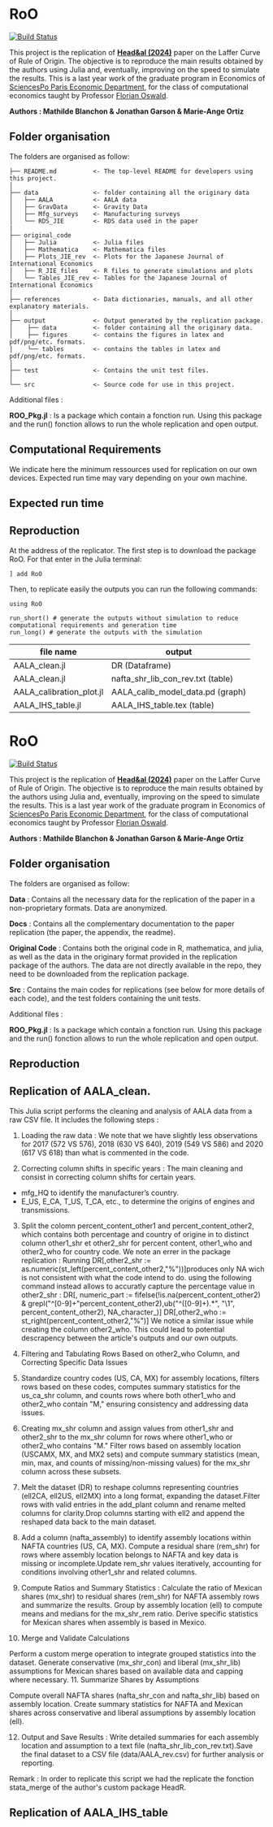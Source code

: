 # RoO

[![Build Status](https://github.com/JonathanGarson/RoO.jl/actions/workflows/CI.yml/badge.svg?branch=main)](https://github.com/JonathanGarson/RoO.jl/actions/workflows/CI.yml?query=branch%3Amain)

This project is the replication of **[Head&amp;al (2024)](https://www.sciencedirect.com/science/article/pii/S0022199624000357)** paper on the Laffer Curve of Rule of Origin. The objective is to reproduce the main results obtained by the authors using Julia and, eventually, improving on the speed to simulate the results. This is a last year work of the graduate program in Economics of [SciencesPo Paris Economic Department](https://www.sciencespo.fr/department-economics/), for the class of computational economics taught by Professor [Florian Oswald](https://floswald.github.io/).

**Authors : Mathilde Blanchon & Jonathan Garson & Marie-Ange Ortiz**

## Folder organisation

The folders are organised as follow:

```
├── README.md          <- The top-level README for developers using this project.
│
├── data               <- folder containing all the originary data
│   ├── AALA           <- AALA data
│   ├── GravData       <- Gravity Data
│   ├── Mfg_surveys    <- Manufacturing surveys
│   └── RDS_JIE        <- RDS data used in the paper
|
├── original_code
│   ├── Julia          <- Julia files
│   ├── Mathematica    <- Mathematica files
│   ├── Plots_JIE_rev  <- Plots for the Japanese Journal of International Economics
│   ├── R_JIE_files    <- R files to generate simulations and plots
│   └── Tables_JIE_rev <- Tables for the Japanese Journal of International Economics
│   
├── references         <- Data dictionaries, manuals, and all other explanatory materials.
│   
├── output             <- Output generated by the replication package.
│    ├── data          <- folder containing all the originary data.
│    ├── figures       <- contains the figures in latex and pdf/png/etc. formats.
│    └── tables        <- contains the tables in latex and pdf/png/etc. formats.
│
├── test               <- Contains the unit test files.
│
└── src                <- Source code for use in this project.
````
Additional files :

**ROO_Pkg.jl** : Is a package which contain a fonction run. Using this package and the run() fonction allows to run the whole replication and open output.

## Computational Requirements
We indicate here the minimum ressources used for replication on our own devices. Expected run time may vary depending on your own machine.

## Expected run time

## Reproduction

At the address of the replicator. The first step is to download the package RoO. For that enter in the Julia terminal:

```
] add RoO
```
Then, to replicate easily the outputs you can run the following commands:

```
using RoO

run_short() # generate the outputs without simulation to reduce computational requirements and generation time
run_long() # generate the outputs with the simulation 
```

| file name                 | output                            |
|---------------------------|-----------------------------------|
| AALA_clean.jl             | DR (Dataframe)                    |
| AALA_clean.jl             | nafta_shr_lib_con_rev.txt (table) |
| AALA_calibration_plot.jl  | AALA_calib_model_data.pd (graph)  |
| AALA_IHS_table.jl         | AALA_IHS_table.tex (table)        |


# RoO

[![Build Status](https://github.com/JonathanGarson/RoO.jl/actions/workflows/CI.yml/badge.svg?branch=main)](https://github.com/JonathanGarson/RoO.jl/actions/workflows/CI.yml?query=branch%3Amain)

This project is the replication of **[Head&amp;al (2024)](https://www.sciencedirect.com/science/article/pii/S0022199624000357)** paper on the Laffer Curve of Rule of Origin. The objective is to reproduce the main results obtained by the authors using Julia and, eventually, improving on the speed to simulate the results. This is a last year work of the graduate program in Economics of [SciencesPo Paris Economic Department](https://www.sciencespo.fr/department-economics/), for the class of computational economics taught by Professor [Florian Oswald](https://floswald.github.io/).

**Authors : Mathilde Blanchon & Jonathan Garson & Marie-Ange Ortiz**

## Folder organisation

The folders are organised as follow:

**Data** : Contains all the necessary data for the replication of the paper in a non-proprietary formats. Data are anonymized.

**Docs** : Contains all the complementary documentation to the paper replication (the paper, the appendix, the readme).

**Original Code** : Contains both the original code in R, mathematica, and julia, as well as the data in the originary format provided in the replication package of the authors. The data are not directly available in the repo, they need to be downloaded from the replication package.

**Src** : Contains the main codes for replications (see below for more details of each code), and the test folders containing the unit tests.

Additional files : 

**ROO_Pkg.jl** : Is a package which contain a fonction run. Using this package and the run() fonction allows to run the whole replication and open output.

## Reproduction

## Replication of AALA_clean.

This Julia script performs the cleaning and analysis of AALA data from a raw CSV file. It includes the following steps : 

1.  Loading the raw data : We note that we have slightly less observations for 2017 (572 VS 576), 2018 (630 VS 640), 2019 (549  VS 586)  and 2020 (617 VS 618) than what is commented in the code. 

2. Correcting column shifts in specific years : The main cleaning and consist in correcting column shifts for certain years.
  - mfg_HQ to identify the manufacturer’s country.
  - E_US, E_CA, T_US, T_CA, etc., to determine the origins of engines and transmissions.

3. Split  the colomn percent_content_other1 and percent_content_other2, which contains both percentage and country of origine in to distinct column other1_shr et other2_shr for percent content, other1_who and  other2_who for country code. 
    We note an errer in the package replication : Running DR[,other2_shr := as.numeric(st_left(percent_content_other2,"%"))]produces only NA wich is not consistent with what the code intend to do. 
    using the following command instead allows to accuratly capture the percentage value in other2_shr :
    DR[, numeric_part := fifelse(!is.na(percent_content_other2) & grepl("^[0-9]+"percent_content_other2),ub("^([0-9]+).*", "\\1", percent_content_other2), NA_character_)]
    DR[,other2_who := st_right(percent_content_other2,"%")]
    We notice a similar issue while creating the column other2_who.
    This could lead to potential descrapency between the article's outputs and our own outputs.

4. Filtering and Tabulating Rows Based on other2_who Column, and Correcting Specific Data Issues

5. Standardize country codes (US, CA, MX) for assembly locations, filters rows based on these codes, computes summary statistics for the us_ca_shr column, and counts rows where both other1_who and other2_who contain "M," ensuring consistency and addressing data issues.

6. Creating mx_shr column and assign values from other1_shr and other2_shr to the mx_shr column for rows where other1_who or other2_who contains "M." Filter rows based on assembly location (USCAMX, MX, and MX2 sets) and compute summary statistics (mean, min, max, and counts of missing/non-missing values) for the mx_shr column across these subsets. 

7. Melt the dataset (DR) to reshape columns representing countries (ell2CA, ell2US, ell2MX) into a long format, expanding the dataset.Filter rows with valid entries in the add_plant column and rename melted columns for clarity.Drop columns starting with ell2 and append the reshaped data back to the main dataset.

8. Add a column (nafta_assembly) to identify assembly locations within NAFTA countries (US, CA, MX).
Compute a residual share (rem_shr) for rows where assembly location belongs to NAFTA and key data is missing or incomplete.Update rem_shr values iteratively, accounting for conditions involving other1_shr and related columns.

9. Compute Ratios and Summary Statistics : Calculate the ratio of Mexican shares (mx_shr) to residual shares (rem_shr) for NAFTA assembly rows and summarize the results. Group by assembly location (ell) to compute means and medians for the mx_shr_rem ratio. Derive specific statistics for Mexican shares when assembly is based in Mexico.

10. Merge and Validate Calculations

Perform a custom merge operation to integrate grouped statistics into the dataset.
Generate conservative (mx_shr_con) and liberal (mx_shr_lib) assumptions for Mexican shares based on available data and capping where necessary.
11. Summarize Shares by Assumptions

Compute overall NAFTA shares (nafta_shr_con and nafta_shr_lib) based on assembly location.
Create summary statistics for NAFTA and Mexican shares across conservative and liberal assumptions by assembly location (ell).

12. Output and Save Results : Write detailed summaries for each assembly location and assumption to a text file (nafta_shr_lib_con_rev.txt).Save the final dataset to a CSV file (data/AALA_rev.csv) for further analysis or reporting.

Remark : In order to replicate this script we had the replicate the fonction stata_merge of the author's custom package  HeadR. 

## Replication of AALA_IHS_table